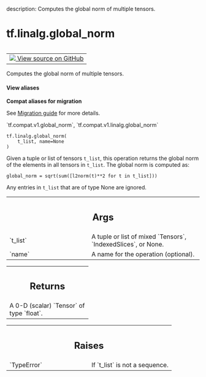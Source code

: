 description: Computes the global norm of multiple tensors.

<div itemscope itemtype="http://developers.google.com/ReferenceObject">
<meta itemprop="name" content="tf.linalg.global_norm" />
<meta itemprop="path" content="Stable" />
</div>

# tf.linalg.global_norm

<!-- Insert buttons and diff -->

<table class="tfo-notebook-buttons tfo-api nocontent" align="left">
<td>
  <a target="_blank" href="https://github.com/tensorflow/tensorflow/blob/r2.4/tensorflow/python/ops/clip_ops.py#L238-L286">
    <img src="https://www.tensorflow.org/images/GitHub-Mark-32px.png" />
    View source on GitHub
  </a>
</td>
</table>



Computes the global norm of multiple tensors.

<section class="expandable">
  <h4 class="showalways">View aliases</h4>
  <p>
<b>Compat aliases for migration</b>
<p>See
<a href="https://www.tensorflow.org/guide/migrate">Migration guide</a> for
more details.</p>
<p>`tf.compat.v1.global_norm`, `tf.compat.v1.linalg.global_norm`</p>
</p>
</section>

<pre class="devsite-click-to-copy prettyprint lang-py tfo-signature-link">
<code>tf.linalg.global_norm(
    t_list, name=None
)
</code></pre>



<!-- Placeholder for "Used in" -->

Given a tuple or list of tensors `t_list`, this operation returns the
global norm of the elements in all tensors in `t_list`. The global norm is
computed as:

`global_norm = sqrt(sum([l2norm(t)**2 for t in t_list]))`

Any entries in `t_list` that are of type None are ignored.

<!-- Tabular view -->
 <table class="responsive fixed orange">
<colgroup><col width="214px"><col></colgroup>
<tr><th colspan="2"><h2 class="add-link">Args</h2></th></tr>

<tr>
<td>
`t_list`
</td>
<td>
A tuple or list of mixed `Tensors`, `IndexedSlices`, or None.
</td>
</tr><tr>
<td>
`name`
</td>
<td>
A name for the operation (optional).
</td>
</tr>
</table>



<!-- Tabular view -->
 <table class="responsive fixed orange">
<colgroup><col width="214px"><col></colgroup>
<tr><th colspan="2"><h2 class="add-link">Returns</h2></th></tr>
<tr class="alt">
<td colspan="2">
A 0-D (scalar) `Tensor` of type `float`.
</td>
</tr>

</table>



<!-- Tabular view -->
 <table class="responsive fixed orange">
<colgroup><col width="214px"><col></colgroup>
<tr><th colspan="2"><h2 class="add-link">Raises</h2></th></tr>

<tr>
<td>
`TypeError`
</td>
<td>
If `t_list` is not a sequence.
</td>
</tr>
</table>


